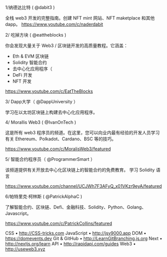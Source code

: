 
1/纳德达比特 ( 
@dabit3
 )

全栈 web3 开发的完整指南。创建 NFT mint 网站、NFT maketplace 和其他 dapp。
https://www.youtube.com/c/naderdabit


2/ 吃掉方块 ( 
@eattheblocks
 )

你会发现大量关于 Web3 / 区块链开发的高质量教程。它涵盖：
 - Eth & EVM 区块链
- Solidity 智能合约
- 去中心化应用程序（
 - DeFi 开发
- NFT 开发

https://www.youtube.com/c/EatTheBlocks


3/ Dapp大学（ 
@DappUniversity
 ）

学习在以太坊区块链上构建去中心化应用程序。



4/ Morallis Web3 ( 
@IvanOnTech
 )

这是所有 web3 程序员的频道。在这里，您可以向业内最有经验的开发人员学习有关 Ethereum、Polkadot、Cardano、BSC 等的技巧。

https://www.youtube.com/c/MoralisWeb3/featured



5/ 智能合约程序员（ 
@ProgrammerSmart
 ）

该频道提供有关开放去中心化区块链上的智能合约的免费教育。
学习 Solidity 语言

https://www.youtube.com/channel/UCJWh7F3AFyQ_x01VKzr9eyA/featured


6/帕特里克·柯林斯 ( 
@PatrickAlphaC
 )

了解智能合约、区块链、Defi、金融科技、Solidity、Python、Golang、Javascript。

https://www.youtube.com/c/PatrickCollins/featured



CSS • http://CSS-tricks.com
JavaScript • http://jsv9000.app
DOM • https://domevents.dev
Git & GitHub • http://LearnGitBranching.js.org
Next • http://nextjs.org/learn
API • http://rapidapi.com/guides
Web3 • http://useweb3.xyz






